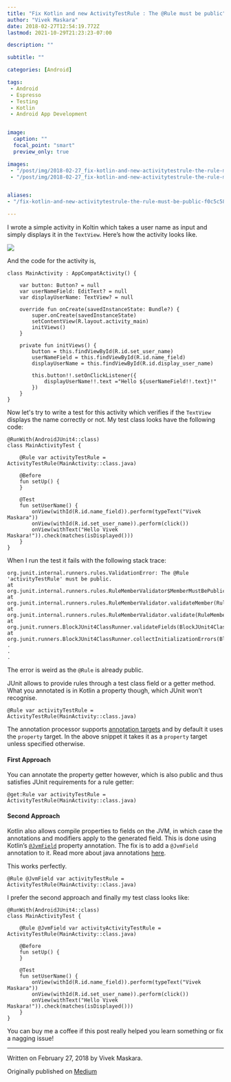 ```yaml
---
title: "Fix Kotlin and new ActivityTestRule : The @Rule must be public"
author: "Vivek Maskara"
date: 2018-02-27T12:54:19.772Z
lastmod: 2021-10-29T21:23:23-07:00

description: ""

subtitle: ""

categories: [Android]

tags:
 - Android
 - Espresso
 - Testing
 - Kotlin
 - Android App Development


image:
  caption: ""
  focal_point: "smart"
  preview_only: true

images:
 - "/post/img/2018-02-27_fix-kotlin-and-new-activitytestrule-the-rule-must-be-public_0.png"
 - "/post/img/2018-02-27_fix-kotlin-and-new-activitytestrule-the-rule-must-be-public_1.png"


aliases:
- "/fix-kotlin-and-new-activitytestrule-the-rule-must-be-public-f0c5c583a865"

---
```


I wrote a simple activity in Koltin which takes a user name as input and simply displays it in the `TextView`. Here’s how the activity looks like.

![](/post/img/2018-02-27_fix-kotlin-and-new-activitytestrule-the-rule-must-be-public_0.png#layoutTextWidth)

And the code for the activity is,

```
class MainActivity : AppCompatActivity() {

    var button: Button? = null
    var userNameField: EditText? = null
    var displayUserName: TextView? = null

    override fun onCreate(savedInstanceState: Bundle?) {
        super.onCreate(savedInstanceState)
        setContentView(R.layout.activity_main)
        initViews()
    }

    private fun initViews() {
        button = this.findViewById(R.id.set_user_name)
        userNameField = this.findViewById(R.id.name_field)
        displayUserName = this.findViewById(R.id.display_user_name)

        this.button!!.setOnClickListener({
            displayUserName!!.text ="Hello ${userNameField!!.text}!"
        })
    }
}
```

Now let's try to write a test for this activity which verifies if the `TextView` displays the name correctly or not. My test class looks have the following code:

```
@RunWith(AndroidJUnit4::class)
class MainActivityTest {

    @Rule var activityTestRule = ActivityTestRule(MainActivity::class.java)

    @Before
    fun setUp() {
    }

    @Test
    fun setUserName() {
        onView(withId(R.id.name_field)).perform(typeText("Vivek Maskara"))
        onView(withId(R.id.set_user_name)).perform(click())
        onView(withText("Hello Vivek Maskara!")).check(matches(isDisplayed()))
    }
}
```

When I run the test it fails with the following stack trace:

```
org.junit.internal.runners.rules.ValidationError: The @Rule 'activityTestRule' must be public.
at org.junit.internal.runners.rules.RuleMemberValidator$MemberMustBePublic.validate(RuleMemberValidator.java:222)
at org.junit.internal.runners.rules.RuleMemberValidator.validateMember(RuleMemberValidator.java:99)
at org.junit.internal.runners.rules.RuleMemberValidator.validate(RuleMemberValidator.java:93)
at org.junit.runners.BlockJUnit4ClassRunner.validateFields(BlockJUnit4ClassRunner.java:196)
at org.junit.runners.BlockJUnit4ClassRunner.collectInitializationErrors(BlockJUnit4ClassRunner.java:129)
.
.
.
```

The error is weird as the `@Rule` is already public.

JUnit allows to provide rules through a test class field or a getter method. What you annotated is in Kotlin a property though, which JUnit won’t recognise.

```
@Rule var activityTestRule = ActivityTestRule(MainActivity::class.java)
```

The annotation processor supports [annotation targets](https://kotlinlang.org/api/latest/jvm/stdlib/kotlin.annotation/-target/index.html) and by default it uses the `property` target. In the above snippet it takes it as a `property` target unless specified otherwise.

#### First Approach

You can annotate the property getter however, which is also public and thus satisfies JUnit requirements for a rule getter:

```
@get:Rule var activityTestRule = ActivityTestRule(MainActivity::class.java)
```

#### Second Approach

Kotlin also allows compile properties to fields on the JVM, in which case the annotations and modifiers apply to the generated field. This is done using Kotlin’s [`@JvmField`](http://twitter.com/JvmField) property annotation. The fix is to add a `@JvmField` annotation to it. Read more about java annotations [here](https://kotlinlang.org/docs/reference/annotations.html#java-annotations).

This works perfectly.

```
@Rule @JvmField var activityTestRule = ActivityTestRule(MainActivity::class.java)
```

I prefer the second approach and finally my test class looks like:

```
@RunWith(AndroidJUnit4::class)
class MainActivityTest {

    @Rule @JvmField var activityActivityTestRule = ActivityTestRule(MainActivity::class.java)

    @Before
    fun setUp() {
    }

    @Test
    fun setUserName() {
        onView(withId(R.id.name_field)).perform(typeText("Vivek Maskara"))
        onView(withId(R.id.set_user_name)).perform(click())
        onView(withText("Hello Vivek Maskara!")).check(matches(isDisplayed()))
    }
}
```

You can buy me a coffee if this post really helped you learn something or fix a nagging issue!

* * *
Written on February 27, 2018 by Vivek Maskara.

Originally published on [Medium](https://medium.com/@maskaravivek/fix-kotlin-and-new-activitytestrule-the-rule-must-be-public-f0c5c583a865)
